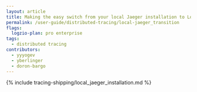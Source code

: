 ```yaml
---
layout: article
title: Making the easy switch from your local Jaeger installation to Logz.io Distributed Tracing
permalink: /user-guide/distributed-tracing/local-jaeger_transition
flags:
  logzio-plan: pro enterprise
tags:
  - distributed tracing
contributors:
  - yyyogev
  - yberlinger
  - doron-bargo
---
```


{% include tracing-shipping/local_jaeger_installation.md %}